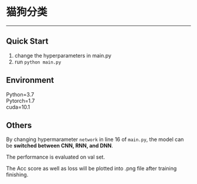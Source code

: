 # 猫狗分类
---
## Quick Start
1. change the hyperparameters in main.py  
2. run `python main.py`

## Environment
Python=3.7  
Pytorch=1.7  
cuda=10.1  


## Others
By changing hypermarameter `network` in line 16 of `main.py`, the model can be **switched between CNN, RNN, and DNN**. 

The performance is evaluated on val set. 

The Acc score as well as loss will be plotted into .png file after training finishing. 

